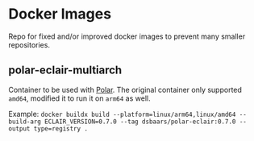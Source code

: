 # Docker Images
Repo for fixed and/or improved docker images to prevent many smaller repositories.


## polar-eclair-multiarch

Container to be used with [Polar](https://lightningpolar.com/). 
The original container only supported `amd64`, modified it to run it on `arm64` as well.

Example:
`docker buildx build --platform=linux/arm64,linux/amd64 --build-arg ECLAIR_VERSION=0.7.0 --tag dsbaars/polar-eclair:0.7.0 --output type=registry .`